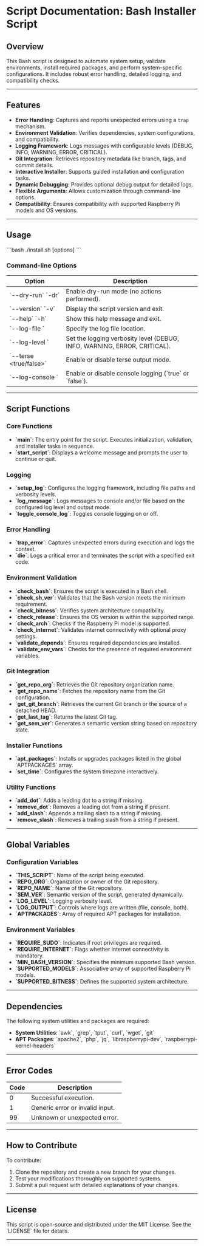 
# Script Documentation: Bash Installer Script

## Overview
This Bash script is designed to automate system setup, validate environments,
install required packages, and perform system-specific configurations. It includes
robust error handling, detailed logging, and compatibility checks.

---

## Features
- **Error Handling**: Captures and reports unexpected errors using a `trap` mechanism.
- **Environment Validation**: Verifies dependencies, system configurations, and compatibility.
- **Logging Framework**: Logs messages with configurable levels (DEBUG, INFO, WARNING, ERROR, CRITICAL).
- **Git Integration**: Retrieves repository metadata like branch, tags, and commit details.
- **Interactive Installer**: Supports guided installation and configuration tasks.
- **Dynamic Debugging**: Provides optional debug output for detailed logs.
- **Flexible Arguments**: Allows customization through command-line options.
- **Compatibility**: Ensures compatibility with supported Raspberry Pi models and OS versions.

---

## Usage
\`\`\`bash
./install.sh [options]
\`\`\`

### Command-line Options
| Option                  | Description                                                                 |
|-------------------------|-----------------------------------------------------------------------------|
| \`--dry-run\` \`-dr\`       | Enable dry-run mode (no actions performed).                                |
| \`--version\` \`-v\`        | Display the script version and exit.                                       |
| \`--help\` \`-h\`           | Show this help message and exit.                                           |
| \`--log-file <path>\`     | Specify the log file location.                                             |
| \`--log-level <level>\`   | Set the logging verbosity level (DEBUG, INFO, WARNING, ERROR, CRITICAL).   |
| \`--terse <true/false>\`  | Enable or disable terse output mode.                                       |
| \`--log-console <value>\` | Enable or disable console logging (\`true\` or \`false\`).                     |

---

## Script Functions

### Core Functions
- **\`main\`**: The entry point for the script. Executes initialization, validation, and installer tasks in sequence.
- **\`start_script\`**: Displays a welcome message and prompts the user to continue or quit.

### Logging
- **\`setup_log\`**: Configures the logging framework, including file paths and verbosity levels.
- **\`log_message\`**: Logs messages to console and/or file based on the configured log level and output mode.
- **\`toggle_console_log\`**: Toggles console logging on or off.

### Error Handling
- **\`trap_error\`**: Captures unexpected errors during execution and logs the context.
- **\`die\`**: Logs a critical error and terminates the script with a specified exit code.

### Environment Validation
- **\`check_bash\`**: Ensures the script is executed in a Bash shell.
- **\`check_sh_ver\`**: Validates that the Bash version meets the minimum requirement.
- **\`check_bitness\`**: Verifies system architecture compatibility.
- **\`check_release\`**: Ensures the OS version is within the supported range.
- **\`check_arch\`**: Checks if the Raspberry Pi model is supported.
- **\`check_internet\`**: Validates internet connectivity with optional proxy settings.
- **\`validate_depends\`**: Ensures required dependencies are installed.
- **\`validate_env_vars\`**: Checks for the presence of required environment variables.

### Git Integration
- **\`get_repo_org\`**: Retrieves the Git repository organization name.
- **\`get_repo_name\`**: Fetches the repository name from the Git configuration.
- **\`get_git_branch\`**: Retrieves the current Git branch or the source of a detached HEAD.
- **\`get_last_tag\`**: Returns the latest Git tag.
- **\`get_sem_ver\`**: Generates a semantic version string based on repository state.

### Installer Functions
- **\`apt_packages\`**: Installs or upgrades packages listed in the global \`APTPACKAGES\` array.
- **\`set_time\`**: Configures the system timezone interactively.

### Utility Functions
- **\`add_dot\`**: Adds a leading dot to a string if missing.
- **\`remove_dot\`**: Removes a leading dot from a string if present.
- **\`add_slash\`**: Appends a trailing slash to a string if missing.
- **\`remove_slash\`**: Removes a trailing slash from a string if present.

---

## Global Variables
### Configuration Variables
- **\`THIS_SCRIPT\`**: Name of the script being executed.
- **\`REPO_ORG\`**: Organization or owner of the Git repository.
- **\`REPO_NAME\`**: Name of the Git repository.
- **\`SEM_VER\`**: Semantic version of the script, generated dynamically.
- **\`LOG_LEVEL\`**: Logging verbosity level.
- **\`LOG_OUTPUT\`**: Controls where logs are written (file, console, both).
- **\`APTPACKAGES\`**: Array of required APT packages for installation.

### Environment Variables
- **\`REQUIRE_SUDO\`**: Indicates if root privileges are required.
- **\`REQUIRE_INTERNET\`**: Flags whether internet connectivity is mandatory.
- **\`MIN_BASH_VERSION\`**: Specifies the minimum supported Bash version.
- **\`SUPPORTED_MODELS\`**: Associative array of supported Raspberry Pi models.
- **\`SUPPORTED_BITNESS\`**: Defines the supported system architecture.

---

## Dependencies
The following system utilities and packages are required:
- **System Utilities**: \`awk\`, \`grep\`, \`tput\`, \`curl\`, \`wget\`, \`git\`
- **APT Packages**: \`apache2\`, \`php\`, \`jq\`, \`libraspberrypi-dev\`, \`raspberrypi-kernel-headers\`

---

## Error Codes
| Code | Description                                |
|------|--------------------------------------------|
| 0    | Successful execution.                      |
| 1    | Generic error or invalid input.            |
| 99   | Unknown or unexpected error.               |

---

## How to Contribute
To contribute:
1. Clone the repository and create a new branch for your changes.
2. Test your modifications thoroughly on supported systems.
3. Submit a pull request with detailed explanations of your changes.

---

## License
This script is open-source and distributed under the MIT License. See the \`LICENSE\` file for details.

---
